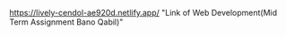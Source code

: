 https://lively-cendol-ae920d.netlify.app/
"Link of Web Development(Mid Term Assignment Bano Qabil)"
